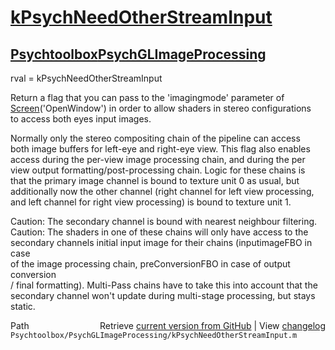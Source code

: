 # [kPsychNeedOtherStreamInput](kPsychNeedOtherStreamInput)
## [Psychtoolbox](Psychtoolbox)[PsychGLImageProcessing](PsychGLImageProcessing)

rval = kPsychNeedOtherStreamInput  
  
Return a flag that you can pass to the 'imagingmode' parameter of  
[Screen](Screen)('OpenWindow') in order to allow shaders in stereo configurations  
to access both eyes input images.  
  
Normally only the stereo compositing chain of the pipeline can access  
both image buffers for left-eye and right-eye view. This flag also enables  
access during the per-view image processing chain, and during the per  
view output formatting/post-processing chain. Logic for these chains is  
that the primary image channel is bound to texture unit 0 as usual, but  
additionally now the other channel (right channel for left view processing,  
and left channel for right view processing) is bound to texture unit 1.  
  
Caution: The secondary channel is bound with nearest neighbour filtering.  
Caution: The shaders in one of these chains will only have access to the  
secondary channels initial input image for their chains (inputimageFBO in case  
of the image processing chain, preConversionFBO in case of output conversion  
/ final formatting). Multi-Pass chains have to take this into account that the  
secondary channel won't update during multi-stage processing, but stays static.  
  




<div class="code_header" style="text-align:right;">
  <span style="float:left;">Path&nbsp;&nbsp;</span> <span class="counter">Retrieve <a href=
  "https://raw.github.com/Psychtoolbox-3/Psychtoolbox-3/beta/Psychtoolbox/PsychGLImageProcessing/kPsychNeedOtherStreamInput.m">current version from GitHub</a> | View <a href=
  "https://github.com/Psychtoolbox-3/Psychtoolbox-3/commits/beta/Psychtoolbox/PsychGLImageProcessing/kPsychNeedOtherStreamInput.m">changelog</a></span>
</div>
<div class="code">
  <code>Psychtoolbox/PsychGLImageProcessing/kPsychNeedOtherStreamInput.m</code>
</div>

